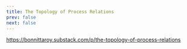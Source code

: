 ```yaml
---
title: The Topology of Process Relations
prev: false
next: false
---
```


https://bonnittaroy.substack.com/p/the-topology-of-process-relations
